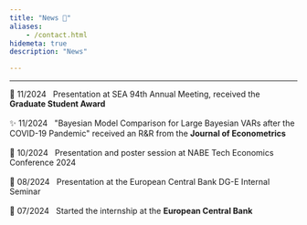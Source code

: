 ```yaml
---
title: "News 📣"
aliases:
    - /contact.html
hidemeta: true
description: "News"

---
```


---

📣 11/2024 &nbsp; Presentation at SEA 94th Annual Meeting, received the **Graduate Student Award**<br>
<br>
✨ 11/2024 &nbsp; "Bayesian Model Comparison for Large Bayesian VARs after the COVID-19 Pandemic" received an R&R from the **Journal of Econometrics**<br>
<br>
📣 10/2024 &nbsp; Presentation and poster session at NABE Tech Economics Conference 2024<br>
<br>
📣 08/2024 &nbsp; Presentation at the European Central Bank DG-E Internal Seminar<br>
<br>
💼 07/2024 &nbsp; Started the internship at the **European Central Bank** <br>
